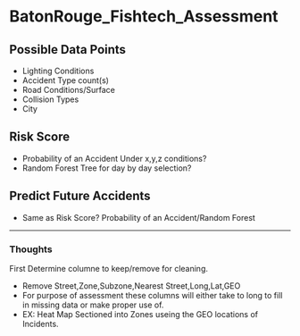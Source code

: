 # BatonRouge_Fishtech_Assessment

## Possible Data Points
* Lighting Conditions
* Accident Type count(s)
* Road Conditions/Surface
* Collision Types
* City

## Risk Score
* Probability of an Accident Under x,y,z conditions?
* Random Forest Tree for day by day selection?

## Predict Future Accidents
* Same as Risk Score? Probability of an Accident/Random Forest
--------------------------------------------------------------
### Thoughts

First Determine columne to keep/remove for cleaning.
* Remove Street,Zone,Subzone,Nearest Street,Long,Lat,GEO
 * For purpose of assessment these columns will either take to long to fill in missing data or make proper use of.
 * EX: Heat Map Sectioned into Zones useing the GEO locations of Incidents.
